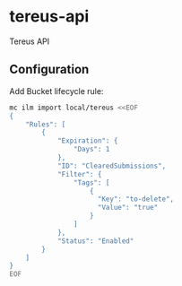 # tereus-api

Tereus API

## Configuration

Add Bucket lifecycle rule:

```sh
mc ilm import local/tereus <<EOF
{
    "Rules": [
        {
            "Expiration": {
                "Days": 1
            },
            "ID": "ClearedSubmissions",
            "Filter": {
                "Tags": [
                    {
                      "Key": "to-delete",
                      "Value": "true"
                    }
                ]
            },
            "Status": "Enabled"
        }
    ]
}
EOF
```
